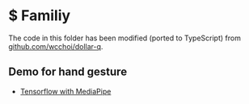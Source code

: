# $ Familiy

The code in this folder has been modified (ported to TypeScript) from [github.com/wcchoi/dollar-q](https://github.com/wcchoi/dollar-q/).

## Demo for hand gesture

- [Tensorflow with MediaPipe](https://storage.googleapis.com/tfjs-models/demos/hand-pose-detection/index.html?model=mediapipe_hands)
